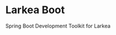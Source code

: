 Larkea Boot
========================================================
Spring Boot Development Toolkit for Larkea
